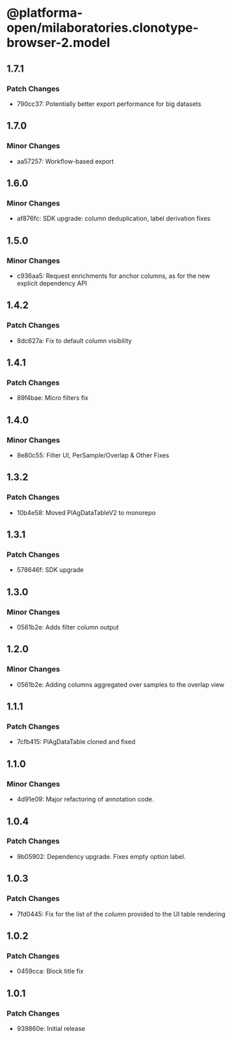 # @platforma-open/milaboratories.clonotype-browser-2.model

## 1.7.1

### Patch Changes

- 790cc37: Potentially better export performance for big datasets

## 1.7.0

### Minor Changes

- aa57257: Workflow-based export

## 1.6.0

### Minor Changes

- af876fc: SDK upgrade: column deduplication, label derivation fixes

## 1.5.0

### Minor Changes

- c936aa5: Request enrichments for anchor columns, as for the new explicit dependency API

## 1.4.2

### Patch Changes

- 8dc627a: Fix to default column visibility

## 1.4.1

### Patch Changes

- 89f4bae: Micro filters fix

## 1.4.0

### Minor Changes

- 8e80c55: Filter UI, PerSample/Overlap & Other Fixes

## 1.3.2

### Patch Changes

- 10b4e58: Moved PlAgDataTableV2 to monorepo

## 1.3.1

### Patch Changes

- 578646f: SDK upgrade

## 1.3.0

### Minor Changes

- 0561b2e: Adds filter column output

## 1.2.0

### Minor Changes

- 0561b2e: Adding columns aggregated over samples to the overlap view

## 1.1.1

### Patch Changes

- 7cfb415: PlAgDataTable cloned and fixed

## 1.1.0

### Minor Changes

- 4d91e09: Major refactoring of annotation code.

## 1.0.4

### Patch Changes

- 9b05902: Dependency upgrade. Fixes empty option label.

## 1.0.3

### Patch Changes

- 7fd0445: Fix for the list of the column provided to the UI table rendering

## 1.0.2

### Patch Changes

- 0459cca: Block title fix

## 1.0.1

### Patch Changes

- 939860e: Initial release
